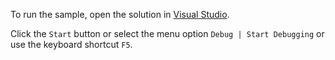 To run the sample, open the solution in <a href="https://visualstudio.microsoft.com/vs/" target="_blank" rel="noreferrer">Visual Studio</a>.

Click the `Start` button or select the menu option `Debug | Start Debugging` or use the keyboard shortcut `F5`.